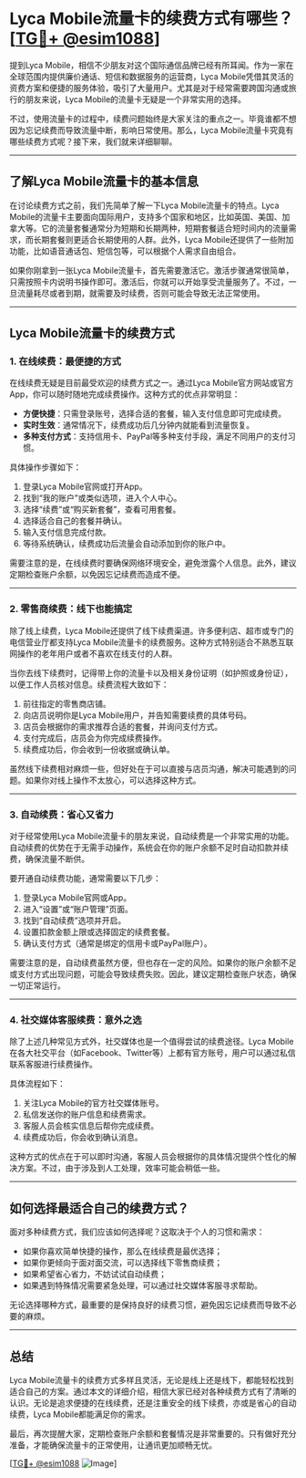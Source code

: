 # Lyca Mobile流量卡的续费方式有哪些？[[TG💪+ @esim1088](https://t.me/s/esim1088)]

提到Lyca Mobile，相信不少朋友对这个国际通信品牌已经有所耳闻。作为一家在全球范围内提供廉价通话、短信和数据服务的运营商，Lyca Mobile凭借其灵活的资费方案和便捷的服务体验，吸引了大量用户。尤其是对于经常需要跨国沟通或旅行的朋友来说，Lyca Mobile的流量卡无疑是一个非常实用的选择。

不过，使用流量卡的过程中，续费问题始终是大家关注的重点之一。毕竟谁都不想因为忘记续费而导致流量中断，影响日常使用。那么，Lyca Mobile流量卡究竟有哪些续费方式呢？接下来，我们就来详细聊聊。

---

## **了解Lyca Mobile流量卡的基本信息**

在讨论续费方式之前，我们先简单了解一下Lyca Mobile流量卡的特点。Lyca Mobile的流量卡主要面向国际用户，支持多个国家和地区，比如英国、美国、加拿大等。它的流量套餐通常分为短期和长期两种，短期套餐适合短时间内的流量需求，而长期套餐则更适合长期使用的人群。此外，Lyca Mobile还提供了一些附加功能，比如语音通话包、短信包等，可以根据个人需求自由组合。

如果你刚拿到一张Lyca Mobile流量卡，首先需要激活它。激活步骤通常很简单，只需按照卡内说明书操作即可。激活后，你就可以开始享受流量服务了。不过，一旦流量耗尽或者到期，就需要及时续费，否则可能会导致无法正常使用。

---

## **Lyca Mobile流量卡的续费方式**

### 1. 在线续费：最便捷的方式

在线续费无疑是目前最受欢迎的续费方式之一。通过Lyca Mobile官方网站或官方App，你可以随时随地完成续费操作。这种方式的优点非常明显：

- **方便快捷**：只需登录账号，选择合适的套餐，输入支付信息即可完成续费。
- **实时生效**：通常情况下，续费成功后几分钟内就能看到流量恢复。
- **多种支付方式**：支持信用卡、PayPal等多种支付手段，满足不同用户的支付习惯。

具体操作步骤如下：
1. 登录Lyca Mobile官网或打开App。
2. 找到“我的账户”或类似选项，进入个人中心。
3. 选择“续费”或“购买新套餐”，查看可用套餐。
4. 选择适合自己的套餐并确认。
5. 输入支付信息完成付款。
6. 等待系统确认，续费成功后流量会自动添加到你的账户中。

需要注意的是，在线续费时要确保网络环境安全，避免泄露个人信息。此外，建议定期检查账户余额，以免因忘记续费而造成不便。

---

### 2. 零售商续费：线下也能搞定

除了线上续费，Lyca Mobile还提供了线下续费渠道。许多便利店、超市或专门的电信营业厅都支持Lyca Mobile流量卡的续费服务。这种方式特别适合不熟悉互联网操作的老年用户或者不喜欢在线支付的人群。

当你去线下续费时，记得带上你的流量卡以及相关身份证明（如护照或身份证），以便工作人员核对信息。续费流程大致如下：

1. 前往指定的零售商店铺。
2. 向店员说明你是Lyca Mobile用户，并告知需要续费的具体号码。
3. 店员会根据你的需求推荐合适的套餐，并询问支付方式。
4. 支付完成后，店员会为你完成续费操作。
5. 续费成功后，你会收到一份收据或确认单。

虽然线下续费相对麻烦一些，但好处在于可以直接与店员沟通，解决可能遇到的问题。如果你对线上操作不太放心，可以选择这种方式。

---

### 3. 自动续费：省心又省力

对于经常使用Lyca Mobile流量卡的朋友来说，自动续费是一个非常实用的功能。自动续费的优势在于无需手动操作，系统会在你的账户余额不足时自动扣款并续费，确保流量不断供。

要开通自动续费功能，通常需要以下几步：
1. 登录Lyca Mobile官网或App。
2. 进入“设置”或“账户管理”页面。
3. 找到“自动续费”选项并开启。
4. 设置扣款金额上限或选择固定的续费套餐。
5. 确认支付方式（通常是绑定的信用卡或PayPal账户）。

需要注意的是，自动续费虽然方便，但也存在一定的风险。如果你的账户余额不足或支付方式出现问题，可能会导致续费失败。因此，建议定期检查账户状态，确保一切正常运行。

---

### 4. 社交媒体客服续费：意外之选

除了上述几种常见方式外，社交媒体也是一个值得尝试的续费途径。Lyca Mobile在各大社交平台（如Facebook、Twitter等）上都有官方账号，用户可以通过私信联系客服进行续费操作。

具体流程如下：
1. 关注Lyca Mobile的官方社交媒体账号。
2. 私信发送你的账户信息和续费需求。
3. 客服人员会核实信息后帮你完成续费。
4. 续费成功后，你会收到确认消息。

这种方式的优点在于可以即时沟通，客服人员会根据你的具体情况提供个性化的解决方案。不过，由于涉及到人工处理，效率可能会稍低一些。

---

## **如何选择最适合自己的续费方式？**

面对多种续费方式，我们应该如何选择呢？这取决于个人的习惯和需求：

- 如果你喜欢简单快捷的操作，那么在线续费是最优选择；
- 如果你更倾向于面对面交流，可以选择线下零售商续费；
- 如果希望省心省力，不妨试试自动续费；
- 如果遇到特殊情况需要紧急处理，可以通过社交媒体客服寻求帮助。

无论选择哪种方式，最重要的是保持良好的续费习惯，避免因忘记续费而导致不必要的麻烦。

---

## **总结**

Lyca Mobile流量卡的续费方式多样且灵活，无论是线上还是线下，都能轻松找到适合自己的方案。通过本文的详细介绍，相信大家已经对各种续费方式有了清晰的认识。无论是追求便捷的在线续费，还是注重安全的线下续费，亦或是省心的自动续费，Lyca Mobile都能满足你的需求。

最后，再次提醒大家，定期检查账户余额和套餐情况是非常重要的。只有做好充分准备，才能确保流量卡的正常使用，让通讯更加顺畅无忧。

[[TG💪+ @esim1088](https://t.me/s/esim1088) ![Image](https://i.postimg.cc/4NQfJmqS/Snipaste-2025-05-13-00-14-12.png)]